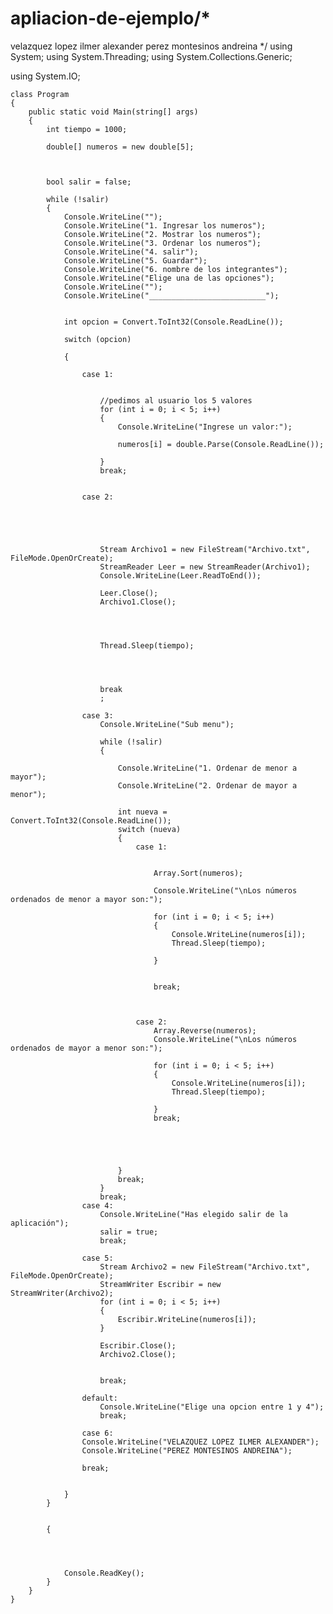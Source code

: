 # apliacion-de-ejemplo/*
velazquez lopez ilmer alexander
perez montesinos andreina 
 */
using System;
using System.Threading;
using System.Collections.Generic;

using System.IO;


    class Program
    {
        public static void Main(string[] args)
        {
            int tiempo = 1000;

            double[] numeros = new double[5];



            bool salir = false;

            while (!salir)
            {
                Console.WriteLine("");
                Console.WriteLine("1. Ingresar los numeros");
                Console.WriteLine("2. Mostrar los numeros");
                Console.WriteLine("3. Ordenar los numeros");
                Console.WriteLine("4. salir");
                Console.WriteLine("5. Guardar");
                Console.WriteLine("6. nombre de los integrantes");
                Console.WriteLine("Elige una de las opciones");
                Console.WriteLine("");
                Console.WriteLine("__________________________");


                int opcion = Convert.ToInt32(Console.ReadLine());

                switch (opcion)

                {

                    case 1:


                        //pedimos al usuario los 5 valores
                        for (int i = 0; i < 5; i++)
                        {
                            Console.WriteLine("Ingrese un valor:");

                            numeros[i] = double.Parse(Console.ReadLine());

                        }
                        break;


                    case 2:





                        Stream Archivo1 = new FileStream("Archivo.txt", FileMode.OpenOrCreate);
                        StreamReader Leer = new StreamReader(Archivo1);
                        Console.WriteLine(Leer.ReadToEnd());

                        Leer.Close();
                        Archivo1.Close();




                        Thread.Sleep(tiempo);




                        break
                        ;

                    case 3:
                        Console.WriteLine("Sub menu");

                        while (!salir)
                        {

                            Console.WriteLine("1. Ordenar de menor a mayor");
                            Console.WriteLine("2. Ordenar de mayor a menor");

                            int nueva = Convert.ToInt32(Console.ReadLine());
                            switch (nueva)
                            {
                                case 1:


                                    Array.Sort(numeros);

                                    Console.WriteLine("\nLos números ordenados de menor a mayor son:");

                                    for (int i = 0; i < 5; i++)
                                    {
                                        Console.WriteLine(numeros[i]);
                                        Thread.Sleep(tiempo);

                                    }


                                    break;



                                case 2:
                                    Array.Reverse(numeros);
                                    Console.WriteLine("\nLos números ordenados de mayor a menor son:");

                                    for (int i = 0; i < 5; i++)
                                    {
                                        Console.WriteLine(numeros[i]);
                                        Thread.Sleep(tiempo);

                                    }
                                    break;





                            }
                            break;
                        }
                        break;
                    case 4:
                        Console.WriteLine("Has elegido salir de la aplicación");
                        salir = true;
                        break;

                    case 5:
                        Stream Archivo2 = new FileStream("Archivo.txt", FileMode.OpenOrCreate);
                        StreamWriter Escribir = new StreamWriter(Archivo2);
                        for (int i = 0; i < 5; i++)
                        {
                            Escribir.WriteLine(numeros[i]);
                        }

                        Escribir.Close();
                        Archivo2.Close();


                        break;

                    default:
                        Console.WriteLine("Elige una opcion entre 1 y 4");
                        break;

                    case 6:
                    Console.WriteLine("VELAZQUEZ LOPEZ ILMER ALEXANDER");
                    Console.WriteLine("PEREZ MONTESINOS ANDREINA");

                    break;


                }
            }


            {




                Console.ReadKey();
            }
        }
    }

